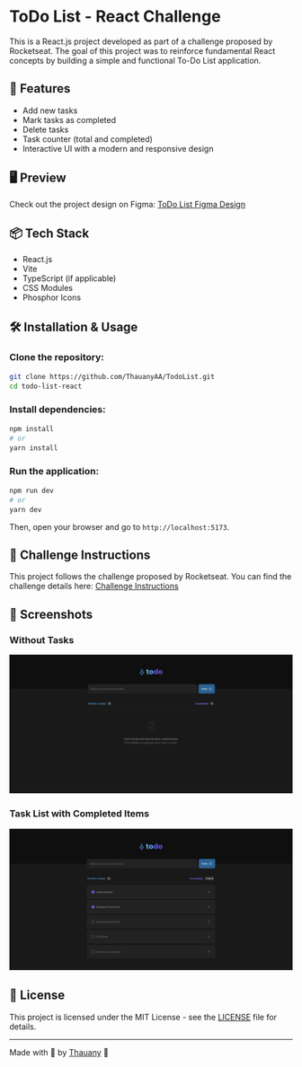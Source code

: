 # ToDo List - React Challenge

This is a React.js project developed as part of a challenge proposed by Rocketseat. The goal of this project was to reinforce fundamental React concepts by building a simple and functional To-Do List application.

## 🚀 Features

- Add new tasks
- Mark tasks as completed
- Delete tasks
- Task counter (total and completed)
- Interactive UI with a modern and responsive design

## 🖥️ Preview

Check out the project design on Figma: [ToDo List Figma Design](https://www.figma.com/design/LVVGqDk0GHFVCRRIz2l9Jn/ToDo-List-%E2%80%A2-Desafio-React-\(Copy\)?node-id=56-96\&p=f\&t=afdXB7ZnJCiMyq5Z-0)

## 📦 Tech Stack

- React.js
- Vite
- TypeScript (if applicable)
- CSS Modules
- Phosphor Icons

## 🛠 Installation & Usage

### Clone the repository:

```bash
git clone https://github.com/ThauanyAA/TodoList.git
cd todo-list-react
```

### Install dependencies:

```bash
npm install
# or
yarn install
```

### Run the application:

```bash
npm run dev
# or
yarn dev
```

Then, open your browser and go to `http://localhost:5173`.

## 🎯 Challenge Instructions

This project follows the challenge proposed by Rocketseat. You can find the challenge details here: [Challenge Instructions](https://efficient-sloth-d85.notion.site/Desafio-01-Praticando-os-conceitos-do-ReactJS-91fd63dd1a5b4a2796152de293ec1074)

## 📸 Screenshots

### Without Tasks
![Empty State](./public/empty_state.png)

### Task List with Completed Items
![Task List](./public/with_tasks.png)

## 📜 License

This project is licensed under the MIT License - see the [LICENSE](LICENSE) file for details.

---

Made with 💜 by [Thauany](https://github.com/ThauanyAA) 🚀

